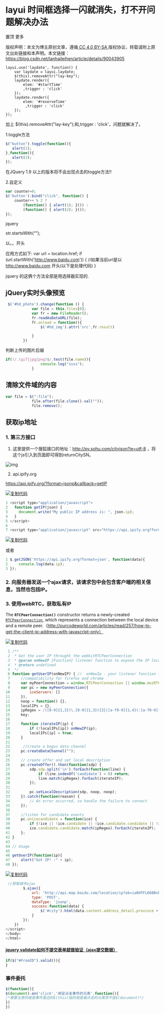 # layui 时间框选择一闪就消失，打不开问题解决办法

置顶  更多

版权声明：本文为博主原创文章，遵循[ CC 4.0 BY-SA ](http://creativecommons.org/licenses/by-sa/4.0/)版权协议，转载请附上原文出处链接和本声明。本文链接：https://blog.csdn.net/lanhaileihen/article/details/90043905

```
layui.use('laydate', function() {
    var laydate = layui.laydate;
    $(this).removeAttr("lay-key");
    laydate.render({
        elem: '#startTime'
        ,trigger : 'click'
    });
    laydate.render({
        elem: '#reserveTime'
         ,trigger : 'click'
    });
});
```

 

加上 $(this).removeAttr("lay-key");和,trigger : 'click'，问题就解决了。




1.toggle方法

```js
$("button").toggle(function(){
   alert(1);
},function(){
   alert(2);
});
```



在JQuery 1.9 以上的版本将不会出现点击的toggle方法!!

2.自定义

```javascript
var counter=0;
$('button').bind("click", function() {
	counter++ % 2 ? 
		(function() { alert(1); }()) :
		(function() { alert(2); }()); 
});
```



jquery 

str.startsWith(“”);

以。。开头



 应用方式如下:
    var url = location.href;
    if (url.startWith('http://www.baidu.com'))
    {
       //如果当前url是以 http://www.baidu.com 开头(以下是处理代码)
    }

jquery 的这俩个方法全部是用选择器实现的. 





## jQuery实时头像预览

```javascript
 $('#hd_photo').change(function () {
            var file = this.files[0];
            var fr = new FileReader();
            fr.readAsDataURL(file);
            fr.onload = function(){
                $('#hd_img').attr('src',fr.result)

            }
        })
```



判断上传的图片后缀

```javascript
if(!/.(gif|jpg|png)$/.test(file.name)){
                console.log("ssss");
            }
```





## 清除文件域的内容

```javascript
var file = $(":file");
            file.after(file.clone().val(""));
            file.remove();
```



## 获取ip地址

### 1. 第三方接口

1) 这里提供一个搜狐接口的地址：http://pv.sohu.com/cityjson?ie=utf-8 ，将这个js引入到页面即可得到returnCitySN。

![img](https://images2017.cnblogs.com/blog/449809/201708/449809-20170808150407089-1567557118.png)

2) api.ipify.org

https://api.ipify.org/?format=jsonp&callback=getIP

[![复制代码](https://common.cnblogs.com/images/copycode.gif)](javascript:void(0);)

```javascript
1 <script type="application/javascript">
2   function getIP(json) {
3     document.write("My public IP address is: ", json.ip);
4   }
5 </script>
6 
7 <script type="application/javascript" src="https://api.ipify.org?format=jsonp&callback=getIP"></script>
```

[![复制代码](https://common.cnblogs.com/images/copycode.gif)](javascript:void(0);)

或者

```javascript
1 $.getJSON('https://api.ipify.org?format=json', function(data){
2     console.log(data.ip);
3 });
```

 

### 2. 向服务器发送一个ajax请求，该请求包中会包含客户端的相关信息，当然也包括IP。

### 3. 使用webRTC，获取私有IP

The **`RTCPeerConnection()`** constructor returns a newly-created [`RTCPeerConnection`](https://developer.mozilla.org/en-US/docs/Web/API/RTCPeerConnection), which represents a connection between the local device and a remote peer.（http://ourcodeworld.com/articles/read/257/how-to-get-the-client-ip-address-with-javascript-only）

[![复制代码](https://common.cnblogs.com/images/copycode.gif)](javascript:void(0);)

```javascript
 1 /**
 2  * Get the user IP throught the webkitRTCPeerConnection
 3  * @param onNewIP {Function} listener function to expose the IP locally
 4  * @return undefined
 5  */
 6 function getUserIP(onNewIP) { //  onNewIp - your listener function for new IPs
 7     //compatibility for firefox and chrome
 8     var myPeerConnection = window.RTCPeerConnection || window.mozRTCPeerConnection || window.webkitRTCPeerConnection;
 9     var pc = new myPeerConnection({
10         iceServers: []
11     }),
12     noop = function() {},
13     localIPs = {},
14     ipRegex = /([0-9]{1,3}(\.[0-9]{1,3}){3}|[a-f0-9]{1,4}(:[a-f0-9]{1,4}){7})/g,
15     key;
16 
17     function iterateIP(ip) {
18         if (!localIPs[ip]) onNewIP(ip);
19         localIPs[ip] = true;
20     }
21 
22      //create a bogus data channel
23     pc.createDataChannel("");
24 
25     // create offer and set local description
26     pc.createOffer().then(function(sdp) {
27         sdp.sdp.split('\n').forEach(function(line) {
28             if (line.indexOf('candidate') < 0) return;
29             line.match(ipRegex).forEach(iterateIP);
30         });
31         
32         pc.setLocalDescription(sdp, noop, noop);
33     }).catch(function(reason) {
34         // An error occurred, so handle the failure to connect
35     });
36 
37     //listen for candidate events
38     pc.onicecandidate = function(ice) {
39         if (!ice || !ice.candidate || !ice.candidate.candidate || !ice.candidate.candidate.match(ipRegex)) return;
40         ice.candidate.candidate.match(ipRegex).forEach(iterateIP);
41     };
42 }
43 
44 // Usage
45 
46 getUserIP(function(ip){
47     alert("Got IP! :" + ip);
48 });
```

[![复制代码](https://common.cnblogs.com/images/copycode.gif)](javascript:void(0);)

 

```javascript
 //获取城市ajax
        $.ajax({
            url: 'http://api.map.baidu.com/location/ip?ak=ia6HfFL660Bvh43exmH9LrI6',
            type: 'POST',
            dataType: 'jsonp',
            success:function(data) {
                $('#city').html(data.content.address_detail.province + "," + data.content.address_detail.city)
            }
        });
    })
</script>
</body>
</html>
```









####  [jquery validate如何不提交表单就做验证（ajax提交数据）](https://www.cnblogs.com/shinima/p/4171190.html)

```javascript
if($("#FromID").valid()){
}
```



### 事件委托

```javascript
$(function(){
$(document).on('click','绑定点击事件的元素',function(){
/*需要注意的就是事件里边的$(this)指的就是被点击的元素而不是$(document)*/
})
})
```

